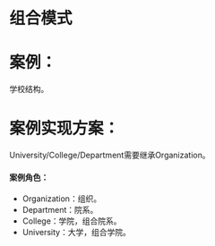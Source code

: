 # 组合模式

# 案例：

   学校结构。
  
# 案例实现方案：

   University/College/Department需要继承Organization。

   #### 案例角色：

   - Organization：组织。
   - Department：院系。
   - College：学院，组合院系。
   - University：大学，组合学院。



